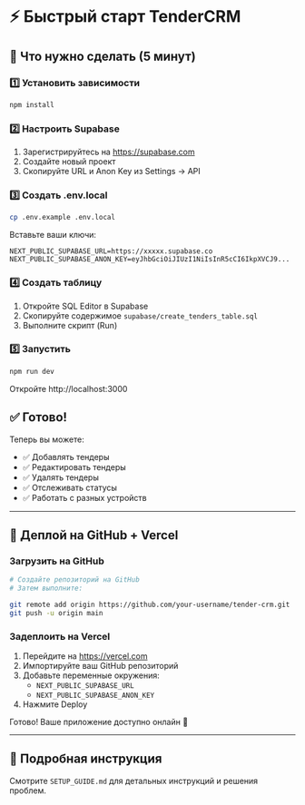 # ⚡ Быстрый старт TenderCRM

## 🎯 Что нужно сделать (5 минут)

### 1️⃣ Установить зависимости
```bash
npm install
```

### 2️⃣ Настроить Supabase

1. Зарегистрируйтесь на https://supabase.com
2. Создайте новый проект
3. Скопируйте URL и Anon Key из Settings → API

### 3️⃣ Создать .env.local

```bash
cp .env.example .env.local
```

Вставьте ваши ключи:
```env
NEXT_PUBLIC_SUPABASE_URL=https://xxxxx.supabase.co
NEXT_PUBLIC_SUPABASE_ANON_KEY=eyJhbGciOiJIUzI1NiIsInR5cCI6IkpXVCJ9...
```

### 4️⃣ Создать таблицу

1. Откройте SQL Editor в Supabase
2. Скопируйте содержимое `supabase/create_tenders_table.sql`
3. Выполните скрипт (Run)

### 5️⃣ Запустить

```bash
npm run dev
```

Откройте http://localhost:3000

## ✅ Готово!

Теперь вы можете:
- ✅ Добавлять тендеры
- ✅ Редактировать тендеры
- ✅ Удалять тендеры
- ✅ Отслеживать статусы
- ✅ Работать с разных устройств

---

## 🚀 Деплой на GitHub + Vercel

### Загрузить на GitHub

```bash
# Создайте репозиторий на GitHub
# Затем выполните:

git remote add origin https://github.com/your-username/tender-crm.git
git push -u origin main
```

### Задеплоить на Vercel

1. Перейдите на https://vercel.com
2. Импортируйте ваш GitHub репозиторий
3. Добавьте переменные окружения:
   - `NEXT_PUBLIC_SUPABASE_URL`
   - `NEXT_PUBLIC_SUPABASE_ANON_KEY`
4. Нажмите Deploy

Готово! Ваше приложение доступно онлайн 🎉

---

## 📖 Подробная инструкция

Смотрите `SETUP_GUIDE.md` для детальных инструкций и решения проблем.
